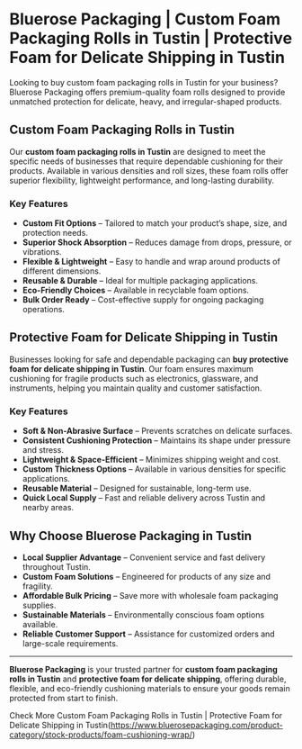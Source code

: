 # Bluerose Packaging | Custom Foam Packaging Rolls in Tustin | Protective Foam for Delicate Shipping in Tustin

Looking to buy custom foam packaging rolls in Tustin for your business? Bluerose Packaging offers premium-quality foam rolls designed to provide unmatched protection for delicate, heavy, and irregular-shaped products.

## Custom Foam Packaging Rolls in Tustin

Our **custom foam packaging rolls in Tustin** are designed to meet the specific needs of businesses that require dependable cushioning for their products. Available in various densities and roll sizes, these foam rolls offer superior flexibility, lightweight performance, and long-lasting durability.

### Key Features

- **Custom Fit Options** – Tailored to match your product’s shape, size, and protection needs.  
- **Superior Shock Absorption** – Reduces damage from drops, pressure, or vibrations.  
- **Flexible & Lightweight** – Easy to handle and wrap around products of different dimensions.  
- **Reusable & Durable** – Ideal for multiple packaging applications.  
- **Eco-Friendly Choices** – Available in recyclable foam options.  
- **Bulk Order Ready** – Cost-effective supply for ongoing packaging operations.  

## Protective Foam for Delicate Shipping in Tustin

Businesses looking for safe and dependable packaging can **buy protective foam for delicate shipping in Tustin**. Our foam ensures maximum cushioning for fragile products such as electronics, glassware, and instruments, helping you maintain quality and customer satisfaction.

### Key Features

- **Soft & Non-Abrasive Surface** – Prevents scratches on delicate surfaces.  
- **Consistent Cushioning Protection** – Maintains its shape under pressure and stress.  
- **Lightweight & Space-Efficient** – Minimizes shipping weight and cost.  
- **Custom Thickness Options** – Available in various densities for specific applications.  
- **Reusable Material** – Designed for sustainable, long-term use.  
- **Quick Local Supply** – Fast and reliable delivery across Tustin and nearby areas.  

## Why Choose Bluerose Packaging in Tustin

- **Local Supplier Advantage** – Convenient service and fast delivery throughout Tustin.  
- **Custom Foam Solutions** – Engineered for products of any size and fragility.  
- **Affordable Bulk Pricing** – Save more with wholesale foam packaging supplies.  
- **Sustainable Materials** – Environmentally conscious foam options available.  
- **Reliable Customer Support** – Assistance for customized orders and large-scale requirements.  

---

**Bluerose Packaging** is your trusted partner for **custom foam packaging rolls in Tustin** and **protective foam for delicate shipping**, offering durable, flexible, and eco-friendly cushioning materials to ensure your goods remain protected from start to finish.

Check More Custom Foam Packaging Rolls in Tustin | Protective Foam for Delicate Shipping in Tustin(https://www.bluerosepackaging.com/product-category/stock-products/foam-cushioning-wrap/)

